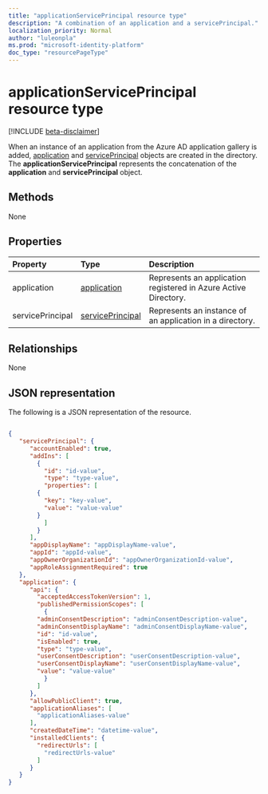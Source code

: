 ```yaml
---
title: "applicationServicePrincipal resource type"
description: "A combination of an application and a servicePrincipal."
localization_priority: Normal
author: "luleonpla"
ms.prod: "microsoft-identity-platform"
doc_type: "resourcePageType"
---
```


# applicationServicePrincipal resource type

[!INCLUDE [beta-disclaimer](../../includes/beta-disclaimer.md)]

When an instance of an application from the Azure AD application gallery is added, [application](../resources/application.md) and [servicePrincipal](../resources/serviceprincipal.md) objects are created in the directory. The **applicationServicePrincipal** represents the concatenation of the **application** and **servicePrincipal** object.

## Methods

None

## Properties

| Property | Type        | Description |
|:-------------|:------------|:------------|
|application|[application](../resources/application.md)|Represents an application registered in Azure Active Directory.|
|servicePrincipal|[servicePrincipal](../resources/serviceprincipal.md)|Represents an instance of an application in a directory.|

## Relationships

None

## JSON representation

The following is a JSON representation of the resource.

<!-- {
  "blockType": "resource",
  "optionalProperties": [

  ],
  "@odata.type": "microsoft.graph.applicationServicePrincipal",
  "baseType": "",
  "keyProperty": "id"
}-->

```json

{
   "servicePrincipal": {
	  "accountEnabled": true,
	  "addIns": [
	    {
	      "id": "id-value",
	      "type": "type-value",
	      "properties": [
		{
		  "key": "key-value",
		  "value": "value-value"
		}
	      ]
	    }
	  ],
	  "appDisplayName": "appDisplayName-value",
	  "appId": "appId-value",
	  "appOwnerOrganizationId": "appOwnerOrganizationId-value",
	  "appRoleAssignmentRequired": true
   },
   "application": {
	  "api": {
	    "acceptedAccessTokenVersion": 1,
	    "publishedPermissionScopes": [
	      {
		"adminConsentDescription": "adminConsentDescription-value",
		"adminConsentDisplayName": "adminConsentDisplayName-value",
		"id": "id-value",
		"isEnabled": true,
		"type": "type-value",
		"userConsentDescription": "userConsentDescription-value",
		"userConsentDisplayName": "userConsentDisplayName-value",
		"value": "value-value"
	      }
	    ]
	  },
	  "allowPublicClient": true,
	  "applicationAliases": [
	    "applicationAliases-value"
	  ],
	  "createdDateTime": "datetime-value",
	  "installedClients": {
	    "redirectUrls": [
	      "redirectUrls-value"
	    ]
	  }
   }
}
```

<!-- uuid: 16cd6b66-4b1a-43a1-adaf-3a886856ed98
2019-02-04 14:57:30 UTC -->
<!-- {
  "type": "#page.annotation",
  "description": "applicationServicePrincipal resource",
  "keywords": "",
  "section": "documentation",
  "tocPath": ""
}-->

